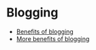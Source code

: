 # Blogging

*  [Benefits of blogging](https://intermountainhealthcare.org/blogs/topics/live-well/2018/07/5-powerful-health-benefits-of-journaling/)
*  [More benefits of blogging](https://www.holstee.com/blogs/mindful-matter/5-science-based-benefits-of-journaling)

